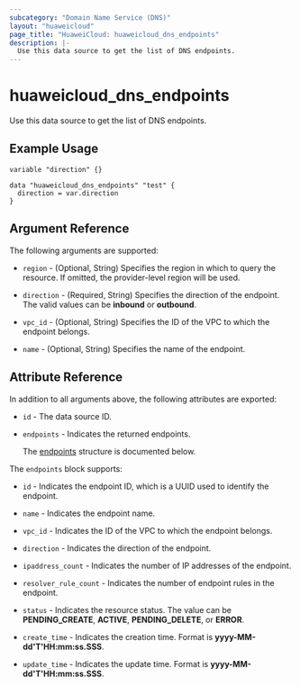 ```yaml
---
subcategory: "Domain Name Service (DNS)"
layout: "huaweicloud"
page_title: "HuaweiCloud: huaweicloud_dns_endpoints"
description: |-
  Use this data source to get the list of DNS endpoints.
---
```


# huaweicloud_dns_endpoints

Use this data source to get the list of DNS endpoints.

## Example Usage

```hcl
variable "direction" {}

data "huaweicloud_dns_endpoints" "test" {
  direction = var.direction
}
```

## Argument Reference

The following arguments are supported:

* `region` - (Optional, String) Specifies the region in which to query the resource.
  If omitted, the provider-level region will be used.

* `direction` - (Required, String) Specifies the direction of the endpoint.
  The valid values can be **inbound** or **outbound**.

* `vpc_id` - (Optional, String) Specifies the ID of the VPC to which the endpoint belongs.

* `name` - (Optional, String) Specifies the name of the endpoint.

## Attribute Reference

In addition to all arguments above, the following attributes are exported:

* `id` - The data source ID.

* `endpoints` - Indicates the returned endpoints.

  The [endpoints](#endpoints_struct) structure is documented below.

<a name="endpoints_struct"></a>
The `endpoints` block supports:

* `id` - Indicates the endpoint ID, which is a UUID used to identify the endpoint.

* `name` - Indicates the endpoint name.

* `vpc_id` - Indicates the ID of the VPC to which the endpoint belongs.

* `direction` - Indicates the direction of the endpoint.

* `ipaddress_count` - Indicates the number of IP addresses of the endpoint.

* `resolver_rule_count` - Indicates the number of endpoint rules in the endpoint.

* `status` - Indicates the resource status.
  The value can be **PENDING_CREATE**, **ACTIVE**, **PENDING_DELETE**, or **ERROR**.

* `create_time` - Indicates the creation time. Format is **yyyy-MM-dd'T'HH:mm:ss.SSS**.

* `update_time` - Indicates the update time. Format is **yyyy-MM-dd'T'HH:mm:ss.SSS**.
